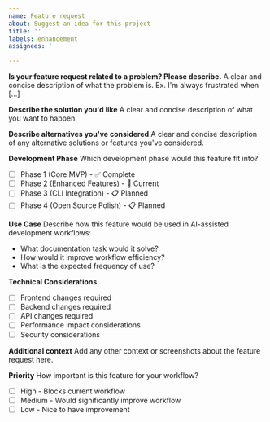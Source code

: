 ```yaml
---
name: Feature request
about: Suggest an idea for this project
title: ''
labels: enhancement
assignees: ''

---
```


**Is your feature request related to a problem? Please describe.**
A clear and concise description of what the problem is. Ex. I'm always frustrated when [...]

**Describe the solution you'd like**
A clear and concise description of what you want to happen.

**Describe alternatives you've considered**
A clear and concise description of any alternative solutions or features you've considered.

**Development Phase**
Which development phase would this feature fit into?
- [ ] Phase 1 (Core MVP) - ✅ Complete
- [ ] Phase 2 (Enhanced Features) - 🚧 Current
- [ ] Phase 3 (CLI Integration) - 📋 Planned
- [ ] Phase 4 (Open Source Polish) - 📋 Planned

**Use Case**
Describe how this feature would be used in AI-assisted development workflows:
- What documentation task would it solve?
- How would it improve workflow efficiency?
- What is the expected frequency of use?

**Technical Considerations**
- [ ] Frontend changes required
- [ ] Backend changes required  
- [ ] API changes required
- [ ] Performance impact considerations
- [ ] Security considerations

**Additional context**
Add any other context or screenshots about the feature request here.

**Priority**
How important is this feature for your workflow?
- [ ] High - Blocks current workflow
- [ ] Medium - Would significantly improve workflow
- [ ] Low - Nice to have improvement